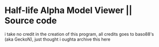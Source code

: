 # Half-life Alpha Model Viewer || Source code
i take no credit in the creation of this program, all credits goes to baso88's (aka GeckoN), just thought i oughta archive this here

